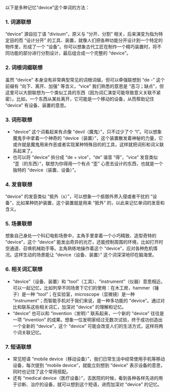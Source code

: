 以下是多种记忆“device”这个单词的方法：

### 1. 词源联想
“device” 源自拉丁语 “divisum”，原义与 “分开、分割” 相关，后来演变为指为特定目的而 “设计分开” 的工具、装置，就像人们把各种功能分开设计到一个特定的物件里，形成了一个 “设备”。你可以想象古代工匠在制作一个精巧装置时，将不同功能的部分进行分割设计，最后组合成一个完整的 “device”。

### 2. 词根词缀联想
虽然 “device” 本身没有非常典型常见的词根词缀，但可以牵强联想到 “de -” 这个前缀有 “向下、离开、加强” 等含义，“vice” 我们熟悉的意思是 “恶习；缺点”，但这里可以大胆联想为一个类似工具的东西（因为词汇演变可能导致意义关联不紧密）。比如，一个东西从某处离开，它可能是一个移动的设备，从而帮助记住 “device” 有设备、装置的意思。 

### 3. 词形联想
 - “device” 这个词看起来有点像 “devil（魔鬼）”，只不过少了个 “l”。可以想象魔鬼手中拿着一个神奇的 “device（装置）”，这个装置散发着神秘的力量，它或许就是魔鬼用来作恶或者实现某种特殊目的的工具，这样就把词形和词义联系起来了。
 - 也可以将 “device” 拆分成 “de + vice”，“de” 谐音 “得”，“vice” 发音类似 “歪（的东西）”，联想为你得用一个有点 “歪” 心思去设计的东西，也就是一个独特的 “device（装置、设备）”。

### 4. 发音联想
“device” 的发音类似 “抵外（s）”，可以想象一个抵御外界入侵或者干扰的 “设备”，比如某种防护装置，这个装置就是用来 “抵外” 的，以此来记忆单词的发音和含义。

### 5. 场景联想
想象自己身处一个科幻电影场景中，主角手里拿着一个小巧精致、造型奇特的 “device”，这个 “device” 能发出奇异的光芒，还能控制周围的环境，比如打开时空通道、召唤机械助手等。主角熟练地操作着这个 “device”，应对各种危机情况。这样生动的场景能让 “device（设备、装置）” 这个词深深地印在脑海里。

### 6. 相关词汇联想
 - “device”（设备、装置）和 “tool”（工具）、“instrument”（仪器）意思相近。可以一起记忆，比如列举不同场景下它们的使用：在木工房，hammer（锤子）是一种 “tool”；在实验室，microscope（显微镜）是一种 “instrument”；而智能手机对于我们来说，是一种多功能的 “device”。通过对比和联系这些相关词汇，加深对 “device” 的理解和记忆。
 - “device” 也可以和 “invention（发明）” 联系起来，一个新的 “device” 往往是一项 “invention” 的成果。想象一位发明家经过无数次试验，终于成功创造出一个全新的 “device”，这个 “device” 可能会改变人们的生活方式，这样将两个词关联记忆。

### 7. 短语联想
 - 常见短语 “mobile device（移动设备）”，我们日常生活中经常使用手机等移动设备，每次提到 “mobile device”，就能立刻想到 “device” 表示设备的意思，同时也记住了这个常用搭配。
 - 还有 “medical device（医疗设备）”，去医院的时候，看到各种各样先进的用于诊断、治疗的设备，就可以想到这个短语，进而加深对 “device” 的记忆。 